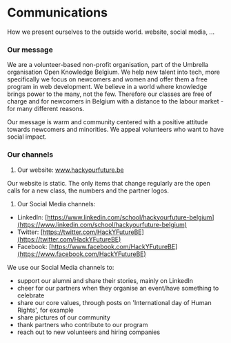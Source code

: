 # Communications

How we present ourselves to the outside world. website, social media, ...

### Our message

We are a volunteer-based non-profit organisation, part of the Umbrella organisation Open Knowledge Belgium. We help new talent into tech, more specifically we focus on newcomers and women and offer them a free program in web development. We believe in a world where knowledge brings power to the many, not the few. Therefore our classes are free of charge and for newcomers in Belgium with a distance to the labour market - for many different reasons.

Our message is warm and community centered with a positive attitude towards newcomers and minorities. We appeal volunteers who want to have social impact.

### Our channels

1. Our website: www.hackyourfuture.be

Our website is static. The only items that change regularly are the open calls for a new class, the numbers and the partner logos.

1. Our Social Media channels:

- LinkedIn: [https://www.linkedin.com/school/hackyourfuture-belgium](https://www.linkedin.com/school/hackyourfuture-belgium)
- Twitter: [https://twitter.com/HackYFutureBE](https://twitter.com/HackYFutureBE)
- Facebook: [https://www.facebook.com/HackYFutureBE](https://www.facebook.com/HackYFutureBE)

We use our Social Media channels to:

- support our alumni and share their stories, mainly on LinkedIn
- cheer for our partners when they organise an event/have something to celebrate
- share our core values, through posts on 'International day of Human Rights', for example
- share pictures of our community
- thank partners who contribute to our program
- reach out to new volunteers and hiring companies
